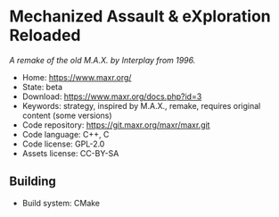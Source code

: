 # Mechanized Assault & eXploration Reloaded

_A remake of the old M.A.X. by Interplay from 1996._

- Home: https://www.maxr.org/
- State: beta
- Download: https://www.maxr.org/docs.php?id=3
- Keywords: strategy, inspired by M.A.X., remake, requires original content (some versions)
- Code repository: https://git.maxr.org/maxr/maxr.git
- Code language: C++, C
- Code license: GPL-2.0
- Assets license: CC-BY-SA

## Building

- Build system: CMake
